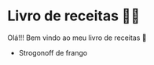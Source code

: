 # Livro de receitas :man_cook:

Olá!!! Bem vindo ao meu livro de receitas :shallow_pan_of_food:

- Strogonoff de frango